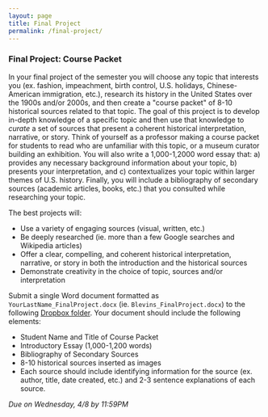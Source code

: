 ```yaml
---
layout: page
title: Final Project
permalink: /final-project/
---
```


### Final Project: Course Packet

In your final project of the semester you will choose any topic that interests you (ex. fashion, impeachment, birth control, U.S. holidays, Chinese-American immigration, etc.), research its history in the United States over the 1900s and/or 2000s, and then create a "course packet" of 8-10 historical sources related to that topic. The goal of this project is to develop in-depth knowledge of a specific topic and then use that knowledge to *curate* a set of sources that present a coherent historical interpretation, narrative, or story. Think of yourself as a professor making a course packet for students to read who are unfamiliar with this topic, or a museum curator building an exhibition. You will also write a 1,000-1,2000 word essay that: a) provides any necessary background information about your topic, b) presents your interpretation, and c) contextualizes your topic within larger themes of U.S. history. Finally, you will include a bibliography of secondary sources (academic articles, books, etc.) that you consulted while researching your topic.

The best projects will:
 
- Use a variety of engaging sources (visual, written, etc.)
- Be deeply researched (ie. more than a few Google searches and Wikipedia articles)
- Offer a clear, compelling, and coherent historical interpretation, narrative, or story in both the introduction and the historical sources
- Demonstrate creativity in the choice of topic, sources and/or interpretation

Submit a single Word document formatted as `YourLastName_FinalProject.docx` (ie. `Blevins_FinalProject.docx`) to the following [Dropbox folder](https://www.dropbox.com/request/5MaY1gI5vUaNYhNFdBLp). Your document should include the following elements:

- Student Name and Title of Course Packet
- Introductory Essay (1,000-1,200 words)
- Bibliography of Secondary Sources
- 8-10 historical sources inserted as images
- Each source should include identifying information for the source (ex. author, title, date created, etc.) and 2-3 sentence explanations of each source. 

*Due on Wednesday, 4/8 by 11:59PM*
